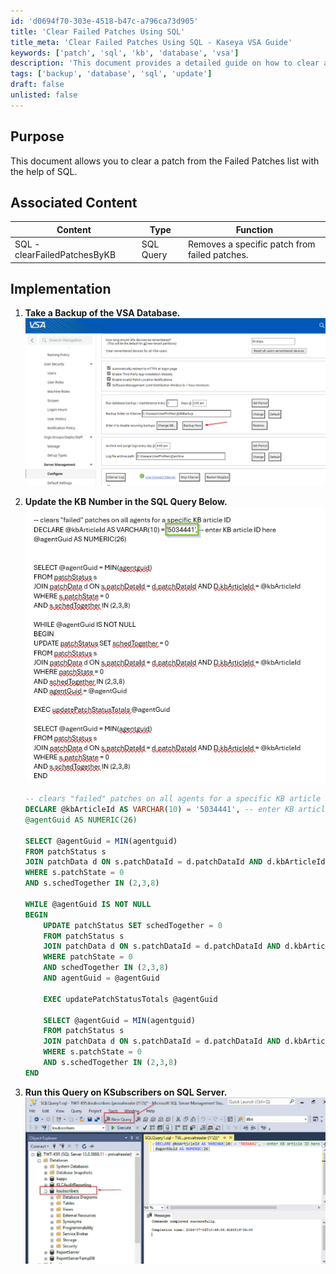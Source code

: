 ```yaml
---
id: 'd0694f70-303e-4518-b47c-a796ca73d905'
title: 'Clear Failed Patches Using SQL'
title_meta: 'Clear Failed Patches Using SQL - Kaseya VSA Guide'
keywords: ['patch', 'sql', 'kb', 'database', 'vsa']
description: 'This document provides a detailed guide on how to clear a specific patch from the Failed Patches list in Kaseya VSA using SQL queries. It includes steps for backing up the database, modifying the SQL query with the appropriate KB number, and executing the query on KSubscribers.'
tags: ['backup', 'database', 'sql', 'update']
draft: false
unlisted: false
---
```


## Purpose

This document allows you to clear a patch from the Failed Patches list with the help of SQL.

## Associated Content

| **Content**                     | **Type**      | **Function**                                             |
|----------------------------------|---------------|----------------------------------------------------------|
| SQL - clearFailedPatchesByKB     | SQL Query     | Removes a specific patch from failed patches.            |

## Implementation

1. **Take a Backup of the VSA Database.**  
   ![](../../../static/img/SQL/image_1.png)

2. **Update the KB Number in the SQL Query Below.**  
   ![](../../../static/img/SQL/image_2.png)  
   ```sql
   -- clears "failed" patches on all agents for a specific KB article ID
   DECLARE @kbArticleId AS VARCHAR(10) = '5034441', -- enter KB article ID here
   @agentGuid AS NUMERIC(26)

   SELECT @agentGuid = MIN(agentguid)
   FROM patchStatus s
   JOIN patchData d ON s.patchDataId = d.patchDataId AND d.kbArticleId = @kbArticleId
   WHERE s.patchState = 0
   AND s.schedTogether IN (2,3,8)

   WHILE @agentGuid IS NOT NULL
   BEGIN
       UPDATE patchStatus SET schedTogether = 0
       FROM patchStatus s
       JOIN patchData d ON s.patchDataId = d.patchDataId AND d.kbArticleId = @kbArticleId
       WHERE patchState = 0
       AND schedTogether IN (2,3,8)
       AND agentGuid = @agentGuid

       EXEC updatePatchStatusTotals @agentGuid

       SELECT @agentGuid = MIN(agentguid)
       FROM patchStatus s
       JOIN patchData d ON s.patchDataId = d.patchDataId AND d.kbArticleId = @kbArticleId
       WHERE s.patchState = 0
       AND s.schedTogether IN (2,3,8)
   END
   ```

3. **Run this Query on KSubscribers on SQL Server.**  
   ![](../../../static/img/SQL/image_3.png)

